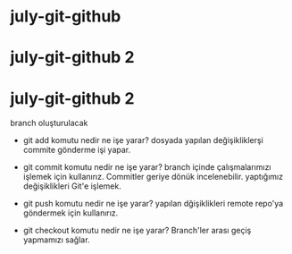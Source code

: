 # july-git-github


# july-git-github 2

# july-git-github 2
branch oluşturulacak

-   git add komutu nedir ne işe yarar?
    dosyada yapılan değişikliklerşi commite gönderme işi yapar.
    
-   git commit komutu nedir ne işe yarar?
    branch içinde çalışmalarımızı işlemek için kullanırız. Commitler geriye dönük incelenebilir. yaptığımız değişiklikleri Git'e işlemek.

-   git push komutu nedir ne işe yarar?
    yapılan dğişiklikleri remote repo'ya göndermek için kullanırız.

-   git checkout komutu nedir ne işe yarar?
    Branch'ler arası geçiş yapmamızı sağlar.